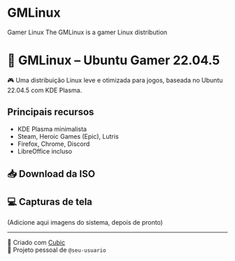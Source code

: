 # GMLinux
Gamer Linux
The GMLinux is a gamer Linux distribution
# 🐧 GMLinux – Ubuntu Gamer 22.04.5

🎮 Uma distribuição Linux leve e otimizada para jogos, baseada no Ubuntu 22.04.5 com KDE Plasma.

## Principais recursos
- KDE Plasma minimalista
- Steam, Heroic Games (Epic), Lutris
- Firefox, Chrome, Discord
- LibreOffice incluso

## 📥 Download da ISO


## 💻 Capturas de tela
(Adicione aqui imagens do sistema, depois de pronto)

---

🔧 Criado com [Cubic](https://launchpad.net/cubic)  
🧠 Projeto pessoal de `@seu-usuario`
